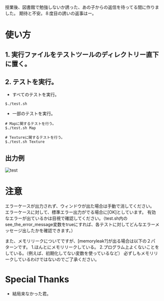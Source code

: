 
授業後、図書館で勉強しないか誘った、あの子からの返信を待ってる間に作りました。 
期待と不安。８度目の誘いの返事はー。

# 使い方
## 1. 実行ファイルをテストツールのディレクトリー直下に置く。 
## 2. テストを実行。 
- すべてのテストを実行。
```
$./test.sh
```
- 一部のテストを実行。
```
# Mapに関するテストを行う。
$./test.sh Map

# Textureに関するテストを行う。
$./test.sh Texture
```

## 出力例
![test](https://user-images.githubusercontent.com/57135683/103202267-48e51880-4935-11eb-80aa-bc71c4e6bd17.png)

# 注意 
エラーケースが出力されず、ウィンドウが出た場合は手動で消してください。 
エラーケースに対して、標準エラー出力がでる場合に[OK]としています。
有効なエラーが出ているかは目視で確認してください。（test.sh内のsee_the_error_message変数をtrueにすれば、各テストに対してどんなエラーメッセージ出したかを確認できます。）

また、メモリリークについてですが、[memoryleak?]が出る場合は以下の２パターンです。
1.ほんとにメモリリークしている。
2.プログラム上よくないことをしている。（例えば、初期化してない変数を使っているなど）
必ずしもメモリリークしているわけではないのでご了承ください。

# Special Thanks
- 結局来なかった君。
